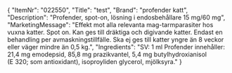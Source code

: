 {
  "ItemNr": "022550",
  "Title": "test",
  "Brand": "profender katt",
  "Description": "Profender, spot-on, lösning i endosbehållare 15 mg/60 mg",
  "MarketingMessage": "Effekt mot alla relevanta mag-tarmparasiter hos vuxna katter. Spot on. Kan ges till dräktiga och digivande katter. Endast en behandling per avmaskningstillfälle. Ska ej ges till katter yngre än 8 veckor eller väger mindre än 0,5 kg.",
  "Ingredients": "SV: 1 ml Profender innehåller: 21,4 mg emodepsid, 85,8 mg prazi­kvantel, 5,4 mg butylhydroxianisol (E 320; som antioxidant), isoproyliden glycerol, mjölksyra."
}